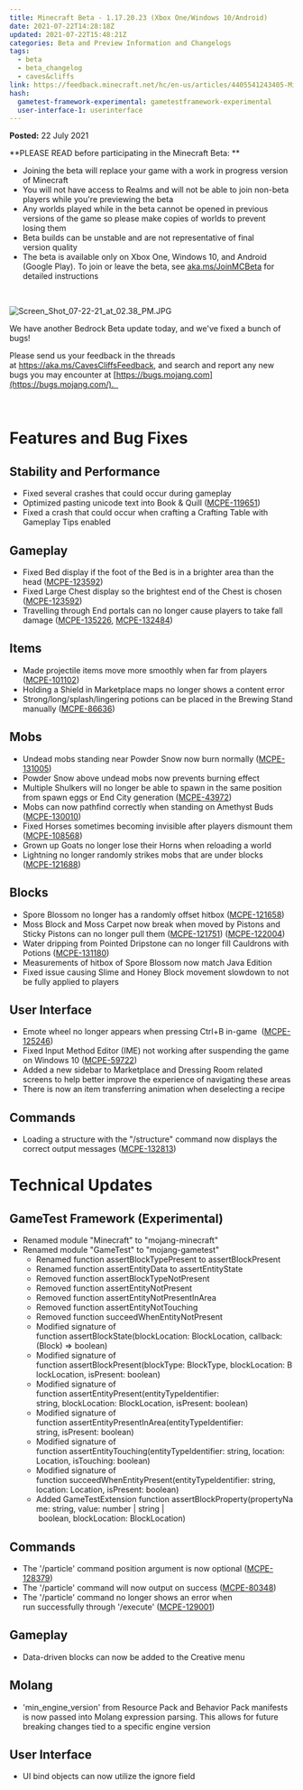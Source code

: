 ```yaml
---
title: Minecraft Beta - 1.17.20.23 (Xbox One/Windows 10/Android)
date: 2021-07-22T14:28:18Z
updated: 2021-07-22T15:48:21Z
categories: Beta and Preview Information and Changelogs
tags:
  - beta
  - beta_changelog
  - caves&cliffs
link: https://feedback.minecraft.net/hc/en-us/articles/4405541243405-Minecraft-Beta-1-17-20-23-Xbox-One-Windows-10-Android
hash:
  gametest-framework-experimental: gametestframework-experimental
  user-interface-1: userinterface
---
```


**Posted:** 22 July 2021

**PLEASE READ before participating in the Minecraft Beta: **

- Joining the beta will replace your game with a work in progress version of Minecraft 
- You will not have access to Realms and will not be able to join non-beta players while you're previewing the beta
- Any worlds played while in the beta cannot be opened in previous versions of the game so please make copies of worlds to prevent losing them 
- Beta builds can be unstable and are not representative of final version quality 
- The beta is available only on Xbox One, Windows 10, and Android (Google Play). To join or leave the beta, see [aka.ms/JoinMCBeta](https://aka.ms/JoinMCBeta) for detailed instructions

 

![Screen_Shot_07-22-21_at_02.38_PM.JPG](https://feedback.minecraft.net/hc/article_attachments/4405554717581/Screen_Shot_07-22-21_at_02.38_PM.JPG)

We have another Bedrock Beta update today, and we've fixed a bunch of bugs!  

Please send us your feedback in the threads at <https://aka.ms/CavesCliffsFeedback>, and search and report any new bugs you may encounter at [https://bugs.mojang.com](https://bugs.mojang.com/).  

 

# **Features and Bug Fixes** 

## **Stability and Performance** 

- Fixed several crashes that could occur during gameplay  
- Optimized pasting unicode text into Book & Quill ([MCPE-119651](https://bugs.mojang.com/browse/MCPE-119651)) 
- Fixed a crash that could occur when crafting a Crafting Table with Gameplay Tips enabled 

## **Gameplay** 

- Fixed Bed display if the foot of the Bed is in a brighter area than the head ([MCPE-123592](https://bugs.mojang.com/browse/MCPE-123592)) 
- Fixed Large Chest display so the brightest end of the Chest is chosen ([MCPE-123592](https://bugs.mojang.com/browse/MCPE-123592)) 
- Travelling through End portals can no longer cause players to take fall damage ([MCPE-135226](https://bugs.mojang.com/browse/MCPE-135226), [MCPE-132484](https://bugs.mojang.com/browse/MCPE-132484)) 

## **Items** 

- Made projectile items move more smoothly when far from players ([MCPE-101102](https://bugs.mojang.com/browse/MCPE-101102)) 
- Holding a Shield in Marketplace maps no longer shows a content error  
- Strong/long/splash/lingering potions can be placed in the Brewing Stand manually ([MCPE-86636](https://bugs.mojang.com/browse/MCPE-86636)) 

## **Mobs** 

- Undead mobs standing near Powder Snow now burn normally ([MCPE-131005](https://bugs.mojang.com/browse/MCPE-131005)) 
- Powder Snow above undead mobs now prevents burning effect 
- Multiple Shulkers will no longer be able to spawn in the same position from spawn eggs or End City generation ([MCPE-43972](https://bugs.mojang.com/browse/MCPE-43972))
- Mobs can now pathfind correctly when standing on Amethyst Buds ([MCPE-130010](https://bugs.mojang.com/browse/MCPE-130010)) 
- Fixed Horses sometimes becoming invisible after players dismount them ([MCPE-108568](https://bugs.mojang.com/browse/MCPE-108568)) 
- Grown up Goats no longer lose their Horns when reloading a world 
- Lightning no longer randomly strikes mobs that are under blocks ([MCPE-121688](https://bugs.mojang.com/browse/MCPE-121688)) 

## **Blocks** 

- Spore Blossom no longer has a randomly offset hitbox ([MCPE-121658](https://bugs.mojang.com/browse/MCPE-121658)) 
- Moss Block and Moss Carpet now break when moved by Pistons and Sticky Pistons can no longer pull them ([MCPE-121751](https://bugs.mojang.com/browse/MCPE-121751)) ([MCPE-122004](https://bugs.mojang.com/browse/MCPE-122004)) 
- Water dripping from Pointed Dripstone can no longer fill Cauldrons with Potions ([MCPE-131180](https://bugs.mojang.com/browse/MCPE-131180)) 
- Measurements of hitbox of Spore Blossom now match Java Edition 
- Fixed issue causing Slime and Honey Block movement slowdown to not be fully applied to players 

## **User Interface** 

- Emote wheel no longer appears when pressing Ctrl+B in-game  ([MCPE-125246](https://bugs.mojang.com/browse/MCPE-125246))
- Fixed Input Method Editor (IME) not working after suspending the game on Windows 10 ([MCPE-59722](https://bugs.mojang.com/browse/MCPE-59722))  
- Added a new sidebar to Marketplace and Dressing Room related screens to help better improve the experience of navigating these areas 
- There is now an item transferring animation when deselecting a recipe 

## **Commands** 

- Loading a structure with the "/structure" command now displays the correct output messages ([MCPE-132813](https://bugs.mojang.com/browse/MCPE-132813))  

# **Technical Updates** 

## **GameTest Framework (Experimental)** 

- Renamed module "Minecraft" to "mojang-minecraft" 
- Renamed module "GameTest" to "mojang-gametest" 
  - Renamed function assertBlockTypePresent to assertBlockPresent 
  - Renamed function assertEntityData to assertEntityState 
  - Removed function assertBlockTypeNotPresent 
  - Removed function assertEntityNotPresent 
  - Removed function assertEntityNotPresentInArea 
  - Removed function assertEntityNotTouching 
  - Removed function succeedWhenEntityNotPresent 
  - Modified signature of function assertBlockState(blockLocation: BlockLocation, callback: (Block) =\> boolean) 
  - Modified signature of function assertBlockPresent(blockType: BlockType, blockLocation: BlockLocation, isPresent: boolean) 
  - Modified signature of function assertEntityPresent(entityTypeIdentifier: string, blockLocation: BlockLocation, isPresent: boolean) 
  - Modified signature of function assertEntityPresentInArea(entityTypeIdentifier: string, isPresent: boolean) 
  - Modified signature of function assertEntityTouching(entityTypeIdentifier: string, location: Location, isTouching: boolean) 
  - Modified signature of function succeedWhenEntityPresent(entityTypeIdentifier: string, location: Location, isPresent: boolean) 
  - Added GameTestExtension function assertBlockProperty(propertyName: string, value: number \| string \| boolean, blockLocation: BlockLocation) 

## **Commands** 

- The '/particle' command position argument is now optional ([MCPE-128379](https://bugs.mojang.com/browse/MCPE-128379)) 
- The '/particle' command will now output on success ([MCPE-80348](https://bugs.mojang.com/browse/MCPE-80348)) 
- The '/particle' command no longer shows an error when run successfully through '/execute' ([MCPE-129001](https://bugs.mojang.com/browse/MCPE-129001)) 

## **Gameplay** 

- Data-driven blocks can now be added to the Creative menu  

## **Molang** 

- 'min_engine_version' from Resource Pack and Behavior Pack manifests is now passed into Molang expression parsing. This allows for future breaking changes tied to a specific engine version  

## **User Interface** 

- UI bind objects can now utilize the ignore field
